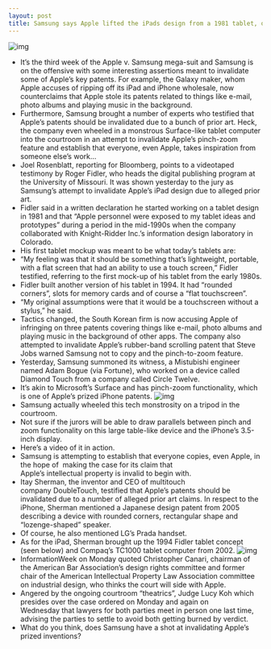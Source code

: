 ```yaml
---
layout: post
title: Samsung says Apple lifted the iPads design from a 1981 tablet, other prior art claims
---
```

![img](http://media.idownloadblog.com/wp-content/uploads/2011/07/one-finger-on-ipad-display-e1311731613180.jpeg)
* It’s the third week of the Apple v. Samsung mega-suit and Samsung is on the offensive with some interesting assertions meant to invalidate some of Apple’s key patents. For example, the Galaxy maker, whom Apple accuses of ripping off its iPad and iPhone wholesale, now counterclaims that Apple stole its patents related to things like e-mail, photo albums and playing music in the background.
* Furthermore, Samsung brought a number of experts who testified that Apple’s patents should be invalidated due to a bunch of prior art. Heck, the company even wheeled in a monstrous Surface-like tablet computer into the courtroom in an attempt to invalidate Apple’s pinch-zoom feature and establish that everyone, even Apple, takes inspiration from someone else’s work…
* Joel Rosenblatt, reporting for Bloomberg, points to a videotaped testimony by Roger Fidler, who heads the digital publishing program at the University of Missouri. It was shown yesterday to the jury as Samsung’s attempt to invalidate Apple’s iPad design due to alleged prior art.
* Fidler said in a written declaration he started working on a tablet design in 1981 and that “Apple personnel were exposed to my tablet ideas and prototypes” during a period in the mid-1990s when the company collaborated with Knight-Ridder Inc.’s information design laboratory in Colorado.
* His first tablet mockup was meant to be what today’s tablets are:
* “My feeling was that it should be something that’s lightweight, portable, with a flat screen that had an ability to use a touch screen,” Fidler testified, referring to the first mock-up of his tablet from the early 1980s.
* Fidler built another version of his tablet in 1994. It had “rounded corners”, slots for memory cards and of course a “flat touchscreen”.
* “My original assumptions were that it would be a touchscreen without a stylus,” he said.
* Tactics changed, the South Korean firm is now accusing Apple of infringing on three patents covering things like e-mail, photo albums and playing music in the background of other apps. The company also attempted to invalidate Apple’s rubber-band scrolling patent that Steve Jobs warned Samsung not to copy and the pinch-to-zoom feature.
* Yesterday, Samsung summoned its witness, a Mistubishi engineer named Adam Bogue (via Fortune), who worked on a device called Diamond Touch from a company called Circle Twelve.
* It’s akin to Microsoft’s Surface and has pinch-zoom functionality, which is one of Apple’s prized iPhone patents.
![img](http://media.idownloadblog.com/wp-content/uploads/2012/08/Mitsubishi-Diamond-Touch.jpeg)
* Samsung actually wheeled this tech monstrosity on a tripod in the courtroom.
* Not sure if the jurors will be able to draw parallels between pinch and zoom functionality on this large table-like device and the iPhone’s 3.5-inch display.
* Here’s a video of it in action.
* Samsung is attempting to establish that everyone copies, even Apple, in the hope of  making the case for its claim that Apple’s intellectual property is invalid to begin with.
* Itay Sherman, the inventor and CEO of multitouch company DoubleTouch, testified that Apple’s patents should be invalidated due to a number of alleged prior art claims. In respect to the iPhone, Sherman mentioned a Japanese design patent from 2005 describing a device with rounded corners, rectangular shape and “lozenge-shaped” speaker.
* Of course, he also mentioned LG’s Prada handset.
* As for the iPad, Sherman brought up the 1994 Fidler tablet concept (seen below) and Compaq’s TC1000 tablet computer from 2002.
![img](http://media.idownloadblog.com/wp-content/uploads/2012/08/Fidler-tablet-concept.jpg)
* InformationWeek on Monday quoted Christopher Canari, chairman of the American Bar Association’s design rights committee and former chair of the American Intellectual Property Law Association committee on industrial design, who thinks the court will side with Apple.
* Angered by the ongoing courtroom “theatrics”, Judge Lucy Koh which presides over the case ordered on Monday and again on Wednesday that lawyers for both parties meet in person one last time, advising the parties to settle to avoid both getting burned by verdict.
* What do you think, does Samsung have a shot at invalidating Apple’s prized inventions?

